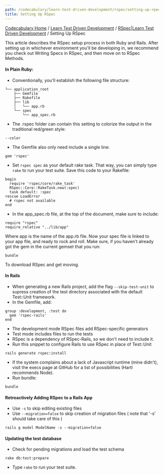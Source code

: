 ```yaml
---
path: /codecabulary/learn-test-driven-development/rspec/setting-up-rpec
title: Setting Up RSpec
---
```

[Codecabulary Home](/codecabulary) / [Learn Test Driven Development](/codecabulary/learn-test-driven-development) / [RSpec|Learn Test Driven Development](/codecabulary/learn-test-driven-development/rspec) / Setting Up RSpec

<!-- ---title: Setting Up RSpec -->

This article describes the RSpec setup process in both Ruby and Rails. After setting up in whichever environment you'll be developing in, we recommend you check out Writing Specs in RSpec, and then move on to RSpec Methods.

#### In Plain Ruby:

* Conventionally, you'll establish the following file structure:

```
└── application_root
    ├── Gemfile
    ├── Rakefile
    ├── lib
    │   └── app.rb
    └── spec
        └── app_spec.rb
```

* The .rspec folder can contain this setting to colorize the output in the traditional red/green style:

```
--color
```

* The Gemfile also only need include a single line:

```
gem 'rspec'
```

* Set `rspec spec` as your default rake task. That way, you can simply type `rake` to run your test suite. Save this code to your Rakefile:

```
begin
  require 'rspec/core/rake_task'
  RSpec::Core::RakeTask.new(:spec)
  task default: :spec
rescue LoadError
  # rspec not available
end
```

* In the app_spec.rb file, at the top of the document, make sure to include:

```
require "rspec"
require_relative "../lib/app"
```

Where app is the name of the app.rb file. Now your spec file is linked to your app file, and ready to rock and roll. Make sure, if you haven't already got the gem in the current gemset that you run:

```
bundle
```

To download RSpec and get moving.

#### In Rails

* When generating a new Rails project, add the flag `--skip-test-unit` to supress creation of the test directory associated with the default Test::Unit framework.
* In the Gemfile, add:

```
group :development, :test do
  gem 'rspec-rails'
end
```

* The development mode RSpec files add RSpec-specific generators
* Test mode includes files to run the tests
* RSpec is a dependency of RSpec-Rails, so we don't need to include it.
* Run this snippet to configure Rails to use RSpec in place of Test::Unit

```
rails generate rspec:install
```

* If the system complains about a lack of Javascript runtime (mine didn't), visit the execs page at GitHub for a list of possibilities (Hartl recommends Node).
* Run bundle:

```
bundle
```

#### Retroactively Adding RSpec to a Rails App

* Use `-s` to skip editing existing files
* Use `--migration=false` to skip creation of migration files ( note that '-s' should take care of this )

```
rails g model ModelName -s --migration=false
```

#### Updating the test database

* Check for pending migrations and load the test schema

```
rake db:test:prepare
```

* Type `rake` to run your test suite.
